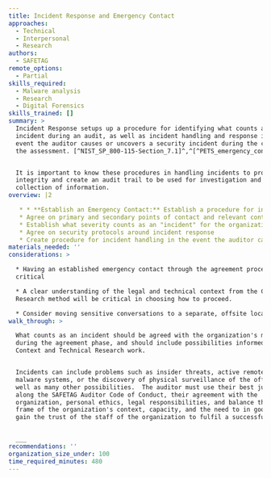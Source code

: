```yaml
---
title: Incident Response and Emergency Contact
approaches:
  - Technical
  - Interpersonal
  - Research
authors:
  - SAFETAG
remote_options:
  - Partial
skills_required:
  - Malware analysis
  - Research
  - Digital Forensics
skills_trained: []
summary: >
  Incident Response setups up a procedure for identifying what counts as an
  incident during an audit, as well as incident handling and response in the
  event the auditor causes or uncovers a security incident during the course of
  the assessment. [^NIST_SP_800-115-Section_7.1]^,^[^PETS_emergency_contact]


  It is important to know these procedures in handling incidents to protect data
  integrity and create an audit trail to be used for investigation and
  collection of information.
overview: |2

   * * **Establish an Emergency Contact:** Establish a procedure for incident handling and an emergency contact in the event that the auditor causes or uncovers an incident during the course of the assessment. [^NIST_SP_800-115-Section_7.1]^,^[^PETS_emergency_contact]
   * Agree on primary and secondary points of contact and relevant contact information
   * Establish what severity counts as an "incident" for the organization
   * Agree on security protocols around incident response
   * Create procedure for incident handling in the event the auditor causes or uncovers an incident during the course of the assessment. [^NIST_SP_800-115-Section_7.1]^,^[^pets_emergency_contact_info]
materials_needed: ''
considerations: >

  * Having an established emergency contact through the agreement process is
  critical

  * A clear understanding of the legal and technical context from the Context
  Research method will be critical in choosing how to proceed.

  * Consider moving sensitive conversations to a separate, offsite location.
walk_through: >

  What counts as an incident should be agreed with the organization's management
  during the agreement phase, and should include possibilities informed by the
  Context and Technical Research work.


  Incidents can include problems such as insider threats, active remote access
  malware systems, or the discovery of physical surveillance of the office, as
  well as many other possibilities.  The auditor must use their best judgement
  along the SAFETAG Auditor Code of Conduct, their agreement with the
  organization, personal ethics, legal responsibilities, and balance this in the
  frame of the organization's context, capacity, and the need to in good faith
  gain the trust of the staff of the organization to fulfil a successful audit.


  ___
recommendations: ''
organization_size_under: 100
time_required_minutes: 480
---
```


